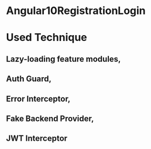# Angular10RegistrationLogin

# Used Technique
  ## Lazy-loading feature modules,
  ## Auth Guard,
  ## Error Interceptor,
  ## Fake Backend Provider,
  ## JWT Interceptor
